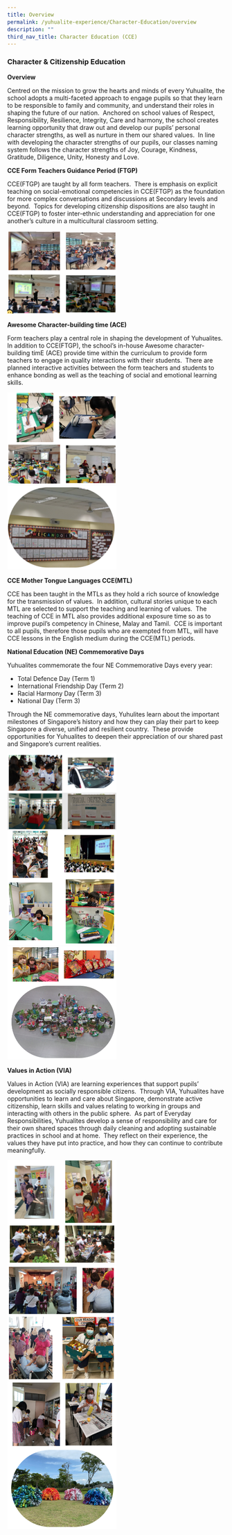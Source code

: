 ```yaml
---
title: Overview
permalink: /yuhualite-experience/Character-Education/overview
description: ""
third_nav_title: Character Education (CCE)
---
```

### Character & Citizenship Education

**Overview**

Centred on the mission to grow the hearts and minds of every Yuhualite, the school adopts a multi-faceted approach to engage pupils so that they learn to be responsible to family and community, and understand their roles in shaping the future of our nation.  Anchored on school values of Respect, Responsibility, Resilience, Integrity, Care and harmony, the school creates learning opportunity that draw out and develop our pupils’ personal character strengths, as well as nurture in them our shared values.  In line with developing the character strengths of our pupils, our classes naming system follows the character strengths of Joy, Courage, Kindness, Gratitude, Diligence, Unity, Honesty and Love.

**CCE Form Teachers Guidance Period (FTGP)**

CCE(FTGP) are taught by all form teachers.  There is emphasis on explicit teaching on social-emotional competencies in CCE(FTGP) as the foundation for more complex conversations and discussions at Secondary levels and beyond.  Topics for developing citizenship dispositions are also taught in CCE(FTGP) to foster inter-ethnic understanding and appreciation for one another’s culture in a multicultural classroom setting.

<img src="/images/cce1.png" style="width:50%">

**Awesome Character-building time (ACE)**

Form teachers play a central role in shaping the development of Yuhualites.  In addition to CCE(FTGP), the school’s in-house Awesome character-building timE (ACE) provide time within the curriculum to provide form teachers to engage in quality interactions with their students.  There are planned interactive activities between the form teachers and students to enhance bonding as well as the teaching of social and emotional learning skills.

<img src="/images/cce2.png" style="width:50%">

<img src="/images/cce3.png" style="width:50%">


**CCE Mother Tongue Languages CCE(MTL)**

CCE has been taught in the MTLs as they hold a rich source of knowledge for the transmission of values.  In addition, cultural stories unique to each MTL are selected to support the teaching and learning of values.  The teaching of CCE in MTL also provides additional exposure time so as to improve pupil’s competency in Chinese, Malay and Tamil.  CCE is important to all pupils, therefore those pupils who are exempted from MTL, will have CCE lessons in the English medium during the CCE(MTL) periods.

**National Education (NE) Commemorative Days**

Yuhualites commemorate the four NE Commemorative Days every year:

*   Total Defence Day (Term 1)
*   International Friendship Day (Term 2)
*   Racial Harmony Day (Term 3)
*   National Day (Term 3)

Through the NE commemorative days, Yuhulites learn about the important milestones of Singapore’s history and how they can play their part to keep Singapore a diverse, unified and resilient country.  These provide opportunities for Yuhualites to deepen their appreciation of our shared past and Singapore’s current realities.

<img src="/images/cce4.png" style="width:50%">

<img src="/images/cce5.png" style="width:50%">

<img src="/images/cce6.png" style="width:50%">

**Values in Action (VIA)**

Values in Action (VIA) are learning experiences that support pupils’ development as socially responsible citizens.  Through VIA, Yuhualites have opportunities to learn and care about Singapore, demonstrate active citizenship, learn skills and values relating to working in groups and interacting with others in the public sphere.  As part of Everyday Responsibilities, Yuhualites develop a sense of responsibility and care for their own shared spaces through daily cleaning and adopting sustainable practices in school and at home.  They reflect on their experience, the values they have put into practice, and how they can continue to contribute meaningfully.

<img src="/images/cce7.png" style="width:50%">

<img src="/images/cce8.png" style="width:50%">

<img src="/images/cce9.png" style="width:50%">